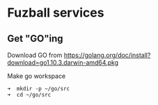 # Fuzball services

## Get "GO"ing

Download GO from <https://golang.org/doc/install?download=go1.10.3.darwin-amd64.pkg> 

Make go workspace

```
➜  mkdir -p ~/go/src
➜  cd ~/go/src
```